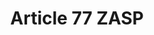 ---
title: "Article 77 ZASP"
draft: false
exceptions:
- info52d
memberstates:
- SI
score: 1
compensation:
- 
remarks: |
 


link: ""
---